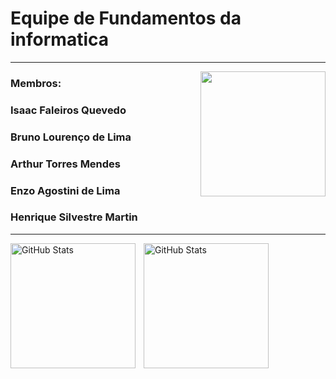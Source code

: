# Equipe de Fundamentos da informatica
---

<img align="right" height="200px" width="200px" src="https://media1.giphy.com/media/v1.Y2lkPTc5MGI3NjExNzBuMnp5bWFrYXEzbzExenkwNjlha21meXMwOXZvOHFzcWFxZ2h3MCZlcD12MV9pbnRlcm5hbF9naWZfYnlfaWQmY3Q9Zw/NytMLKyiaIh6VH9SPm/giphy.gif">

### Membros:

### Isaac Faleiros Quevedo
### Bruno Lourenço de Lima
### Arthur Torres Mendes
### Enzo Agostini de Lima
### Henrique Silvestre Martin


---

<p>
  <img 
    align="left" 
    alt="GitHub Stats" 
    height="200" 
    style="padding-right: 10px;" 
    src="https://github-readme-stats.vercel.app/api?username=EtecVav-C1-Yottabyte&show_icons=true&theme=tokyonight&include_all_commits=true&locale=pt-br" 
  />

<img 
      align="left" 
      alt="GitHub Stats" 
      height="200" 
      src="https://github-readme-stats.vercel.app/api/top-langs/?username=EtecVav-C1-Yottabyte&theme=tokyonight&layout=compact&custom_title=Tecnologias&langs_count=9" 
  />
</p>
